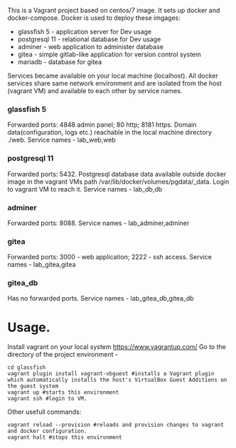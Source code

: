 This is a Vagrant project based on centos/7 image.
It sets up docker and docker-compose.
Docker is used to deploy these imgages:
- glassfish 5 - application server for Dev usage
- postgresql 11 - relational database for Dev usage
- adminer - web application to administer database
- gitea - simple gitlab-like application for version control system
- mariadb - database for gitea

Services became available on your local machine (localhost). All docker services share same network environment and are isolated from the host (vagrant VM) 
and available to each other by service names.

### glassfish 5
Forwarded ports: 4848 admin panel; 80 http; 8181 https. Domain data(configuration, logs etc.) reachable in the local machine directory ./web. Service names - lab_web,web

### postgresql 11
Forwarded ports: 5432. Postgresql database data available outside docker image in the vagrant VMs path /var/lib/docker/volumes/pgdata/_data. 
Login to vagrant VM to reach it. Service names - lab_db,db

### adminer
Forwarded ports: 8088. Service names - lab_adminer,adminer

### gitea
Forwarded ports: 3000 - web application; 2222 - ssh access. Service names - lab_gitea,gitea

### gitea_db
Has no forwarded ports. Service names - lab_gitea_db,gitea_db

# Usage.
Install vagrant on your local system https://www.vagrantup.com/
Go to the directory of the project environment - 
```
cd glassfish
vagrant plugin install vagrant-vbguest #installs a Vagrant plugin which automatically installs the host's VirtualBox Guest Additions on the guest system 
vagrant up #starts this environment
vagrant ssh #login to VM.
```
Other usefull commands:
```
vagrant reload --provision #reloads and provision changes to vagrant and docker configuration.
vagrant halt #stops this environment
```
